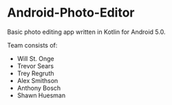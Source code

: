 # Android-Photo-Editor
Basic photo editing app written in Kotlin for Android 5.0.

Team consists of:
- Will St. Onge
- Trevor Sears
- Trey Regruth
- Alex Smithson
- Anthony Bosch
- Shawn Huesman
